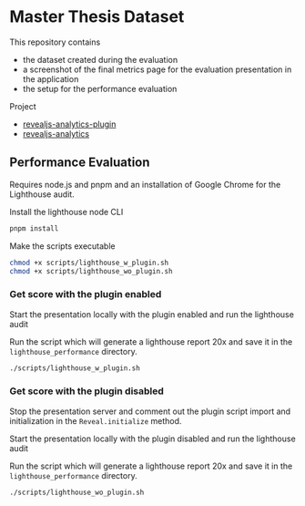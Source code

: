 # Master Thesis Dataset

This repository contains
- the dataset created during the evaluation
- a screenshot of the final metrics page for the evaluation presentation in the application
- the setup for the performance evaluation

Project
- [revealjs-analytics-plugin](https://github.com/ManhTin/revealjs-analytics-plugin)
- [revealjs-analytics](https://github.com/ManhTin/revealjs-analytics)


## Performance Evaluation

Requires node.js and pnpm and an installation of Google Chrome for the Lighthouse audit.


Install the lighthouse node CLI
```bash
pnpm install
```

Make the scripts executable
```bash
chmod +x scripts/lighthouse_w_plugin.sh
chmod +x scripts/lighthouse_wo_plugin.sh
```

### Get score with the plugin enabled
Start the presentation locally with the plugin enabled and run the lighthouse audit

Run the script which will generate a lighthouse report 20x and save it in the `lighthouse_performance` directory.
```bash
./scripts/lighthouse_w_plugin.sh
```


### Get score with the plugin disabled
Stop the presentation server and comment out the plugin script import and initialization in the `Reveal.initialize` method.

Start the presentation locally with the plugin disabled and run the lighthouse audit

Run the script which will generate a lighthouse report 20x and save it in the `lighthouse_performance` directory.
```bash
./scripts/lighthouse_wo_plugin.sh
```
